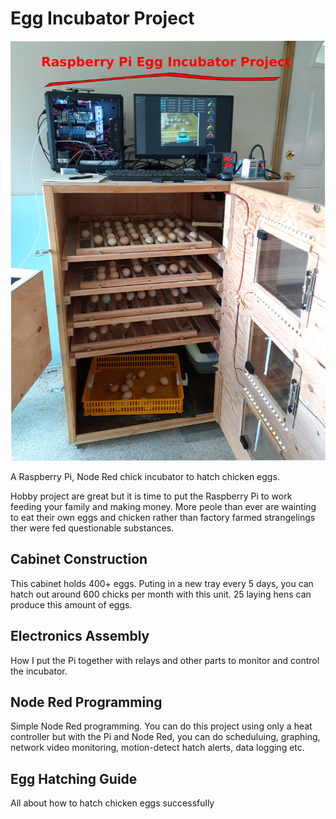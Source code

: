 # Egg Incubator Project

![alt text](https://raw.githubusercontent.com/WillWelker/incubator-project/master/images/incubator.png "Chickens")

A Raspberry Pi, Node Red chick incubator to hatch chicken eggs.

Hobby project are great but it is time to put the Raspberry Pi to work feeding your family and making money.  More peole than ever are wainting to eat their own eggs and chicken rather than factory farmed strangelings ther were fed questionable substances.

## Cabinet Construction
This cabinet holds 400+ eggs.  Puting in a new tray every 5 days, you can hatch out around 600 chicks per month with this unit.  25 laying hens can produce this amount of eggs.

## Electronics Assembly
How I put the Pi together with relays and other parts to monitor and control the incubator.

## Node Red Programming
Simple Node Red programming.  You can do this project using only a heat controller but with the Pi and Node Red, you can do scheduluing, graphing, network video monitoring, motion-detect hatch alerts, data logging etc.

## Egg Hatching Guide
All about how to hatch chicken eggs successfully
